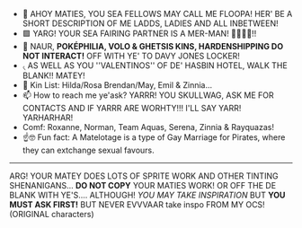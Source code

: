 - 👋 AHOY MATIES, YOU SEA FELLOWS MAY CALL ME FLOOPA! HER' BE A SHORT DESCRIPTION OF ME LADDS, LADIES AND ALL INBETWEEN!
- 🟪 YARG! YOUR SEA FAIRING PARTNER IS A MER-MAN! 🧜‍♂️🧜‍♂️!!
- 🚫 NAUR, **POKÉPHILIA, VOLO & GHETSIS KINS, HARDENSHIPPING DO NOT INTERACT!** OFF WITH YE' TO DAVY JONES LOCKER!
- ৻ AS WELL AS YOU ''VALENTINOS'' OF DE' HASBIN HOTEL, WALK THE BLANK!! MATEY!
- 💞️ Kin List: Hilda/Rosa Brendan/May, Emil & Zinnia...
- 📫 How to reach me ye'ask? YARRR! YOU SKULLWAG, ASK ME FOR CONTACTS AND IF YARRR ARE WORHTY!!! I'LL SAY YARR! YARHARHAR!
- Comf: Roxanne, Norman, Team Aquas, Serena, Zinnia & Rayquazas!
- ☝🤓 Fun fact: A Matelotage is a type of Gay Marriage for Pirates, where they can extchange sexual favours.
--- 
ARG! YOUR MATEY DOES LOTS OF SPRITE WORK AND OTHER TINTING SHENANIGANS... **DO NOT COPY** YOUR MATIES WORK! OR OFF THE DE BLANK WITH YE'S.... ALTHOUGH! *YOU MAY TAKE INSPIRATION* BUT **YOU MUST ASK FIRST!** BUT NEVER EVVVAAR take inspo FROM MY OCS! (ORIGINAL characters)
<!---
NotaTeamAquaSpy/NotaTeamAquaSpy is a ✨ special ✨ repository because its `README.md` (this file) appears on your GitHub profile.
You can click the Preview link to take a look at your changes.
--->

